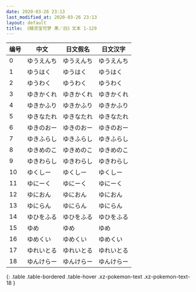 ```yaml
---
date: 2020-03-26 23:13
last_modified_at: 2020-03-26 23:13
layout: default
title: 《精灵宝可梦 黑／白》文本 1-129
---
```

| 编号 | 中文 | 日文假名 | 日文汉字 |
| ---- | ---- | ---- | --- |
| 0 | ゆうえんち | ゆうえんち | ゆうえんち |
| 1 | ゆうはく | ゆうはく | ゆうはく |
| 2 | ゆうわく | ゆうわく | ゆうわく |
| 3 | ゆきかくれ | ゆきかくれ | ゆきかくれ |
| 4 | ゆきかふり | ゆきかふり | ゆきかふり |
| 5 | ゆきなたれ | ゆきなたれ | ゆきなたれ |
| 6 | ゆきのおー | ゆきのおー | ゆきのおー |
| 7 | ゆきふらし | ゆきふらし | ゆきふらし |
| 8 | ゆきめのこ | ゆきめのこ | ゆきめのこ |
| 9 | ゆきわらし | ゆきわらし | ゆきわらし |
| 10 | ゆくしー | ゆくしー | ゆくしー |
| 11 | ゆにーく | ゆにーく | ゆにーく |
| 12 | ゆにおん | ゆにおん | ゆにおん |
| 13 | ゆにらん | ゆにらん | ゆにらん |
| 14 | ゆひをふる | ゆひをふる | ゆひをふる |
| 15 | ゆめ | ゆめ | ゆめ |
| 16 | ゆめくい | ゆめくい | ゆめくい |
| 17 | ゆれいとる | ゆれいとる | ゆれいとる |
| 18 | ゆんけらー | ゆんけらー | ゆんけらー |
{: .table .table-bordered .table-hover .xz-pokemon-text .xz-pokemon-text-18 }